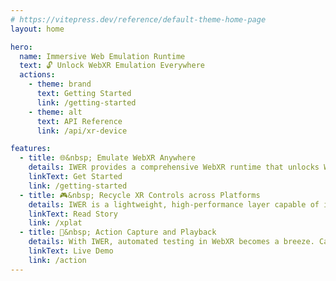 ```yaml
---
# https://vitepress.dev/reference/default-theme-home-page
layout: home

hero:
  name: Immersive Web Emulation Runtime
  text: 🔓 Unlock WebXR Emulation Everywhere
  actions:
    - theme: brand
      text: Getting Started
      link: /getting-started
    - theme: alt
      text: API Reference
      link: /api/xr-device

features:
  - title: 🌐&nbsp; Emulate WebXR Anywhere
    details: IWER provides a comprehensive WebXR runtime that unlocks WebXR emulation on any browser, enabling developers to create bespoke WebXR development tools. Develop seamlessly across all browsers, no native WebXR needed.
    linkText: Get Started
    link: /getting-started
  - title: 🎮&nbsp; Recycle XR Controls across Platforms
    details: IWER is a lightweight, high-performance layer capable of input remapping directly atop your WebXR projects. It enables seamless recycling of your XR input stack, enhancing cross-platform compatibility without the overhead.
    linkText: Read Story
    link: /xplat
  - title: 🎥&nbsp; Action Capture and Playback
    details: With IWER, automated testing in WebXR becomes a breeze. Capture user interactions within XR environments and replay them across various devices effortlessly, thanks to our action capture and playback feature.
    linkText: Live Demo
    link: /action
---
```


